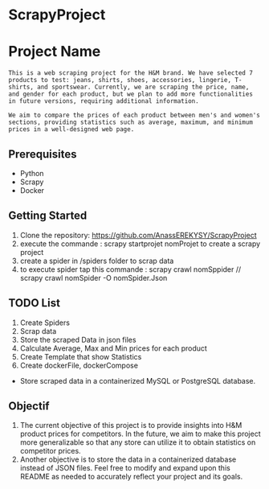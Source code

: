 # ScrapyProject

# Project Name

    This is a web scraping project for the H&M brand. We have selected 7 products to test: jeans, shirts, shoes, accessories, lingerie, T-shirts, and sportswear. Currently, we are scraping the price, name, and gender for each product, but we plan to add more functionalities in future versions, requiring additional information.

    We aim to compare the prices of each product between men's and women's sections, providing statistics such as average, maximum, and minimum prices in a well-designed web page.


## Prerequisites

- Python
- Scrapy
- Docker


## Getting Started

1. Clone the repository: https://github.com/AnassEREKYSY/ScrapyProject
2. execute the commande : scrapy startprojet nomProjet to create a scrapy project
3. create a spider in /spiders folder to scrap data
4. to execute spider tap this commande : scrapy crawl nomSppider // scrapy crawl nomSpider -O nomSpider.Json

## TODO List

1. Create Spiders
2. Scrap data 
3. Store the scraped Data in json files
4. Calculate Average, Max and Min prices for each product 
5. Create Template that show Statistics 
6. Create dockerFile, dockerCompose
- Store scraped data in a containerized MySQL or PostgreSQL database.


## Objectif
1. The current objective of this project is to provide insights into H&M product prices for competitors.
    In the future, we aim to make this project more generalizable so that any store can utilize it to obtain statistics on competitor prices.
2. Another objective is to store the data in a containerized database instead of JSON files.
    Feel free to modify and expand upon this README as needed to accurately reflect your project and its goals.
